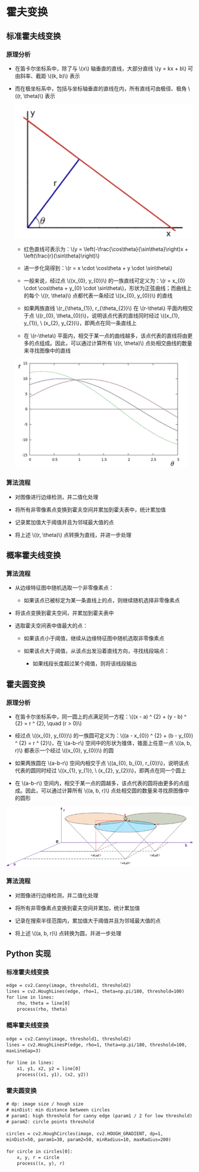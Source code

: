 <script type="text/javascript" src="http://cdn.mathjax.org/mathjax/latest/MathJax.js?config=default"></script>

# 霍夫变换

## 标准霍夫线变换

### 原理分析

- 在笛卡尔坐标系中，除了与 \\(x\\) 轴垂直的直线，大部分直线 \\(y = kx + b\\) 可由斜率、截距 \\((k, b)\\) 表示

- 而在极坐标系中，包括与坐标轴垂直的直线在内，所有直线可由极径、极角 \\((r, \theta)\\) 表示

	![img](images/hough_polar_coords.png)
	
	- 红色直线可表示为：\\(y = \left(-\frac{\cos\theta}{\sin\theta}\right)x + \left(\frac{r}{\sin\theta}\right)\\)
	
	- 进一步化简得到：\\(r = x \cdot \cos\theta + y \cdot \sin\theta\\)

	- 一般来说，经过点 \\((x\_{0}, y\_{0})\\) 的一族直线可定义为：\\(r = x\_{0} \cdot \cos\theta + y\_{0} \cdot \sin\theta\\)，形状为正弦曲线；而曲线上的每个 \\((r, \theta)\\) 点都代表一条经过 \\((x\_{0}, y\_{0})\\) 的直线

	- 如果两族直线 \\(r\_{\theta\_{1}}, r\_{\theta\_{2}}\\) 在 \\(r-\theta\\) 平面内相交于点 \\((r\_{0}, \theta\_{0})\\)，说明该点代表的直线同时经过 \\((x\_{1}, y\_{1}), \ (x\_{2}, y\_{2})\\)，即两点在同一条直线上

	- 在 \\(r-\theta\\) 平面内，相交于某一点的曲线越多，该点代表的直线将由更多的点组成。因此，可以通过计算所有 \\((r, \theta)\\) 点处相交曲线的数量来寻找图像中的直线
	
	![img](images/hough_line_intersect.png)

### 算法流程

- 对图像进行边缘检测，并二值化处理

- 将所有非零像素点变换到霍夫空间并累加到霍夫表中，统计累加值

- 记录累加值大于阈值并且为邻域最大值的点

- 将上述 \\((r, \theta)\\) 点转换为直线，并进一步处理

## 概率霍夫线变换

### 算法流程

- 从边缘特征图中随机选取一个非零像素点：

	- 如果该点已被标定为某一条直线上的点，则继续随机选择非零像素点

- 将该点变换到霍夫空间，并累加到霍夫表中

- 选取霍夫空间表中值最大的点：

	- 如果该点小于阈值，继续从边缘特征图中随机选取非零像素点

	- 如果该点大于阈值，从该点出发沿着直线方向，寻找线段端点：

		- 如果线段长度超过某个阈值，则将该线段输出

## 霍夫圆变换

### 原理分析

- 在笛卡尔坐标系中，同一圆上的点满足同一方程：\\((x - a) ^ {2} + (y - b) ^ {2} = r ^ {2}, \quad (r > 0)\\)

- 经过点 \\((x\_{0}, y\_{0})\\) 的一族圆可定义为：\\((a - x\_{0}) ^ {2} + (b - y\_{0}) ^ {2} = r ^ {2}\\)，在 \\(a-b-r\\) 空间中的形状为锥体，锥面上任意一点 \\((a, b, r)\\) 都表示一个经过 \\((x\_{0}, y\_{0})\\) 的圆

- 如果两族圆在 \\(a-b-r\\) 空间内相交于点 \\((a\_{0}, b\_{0}, r\_{0})\\)，说明该点代表的圆同时经过 \\((x\_{1}, y\_{1}), \ (x\_{2}, y\_{2})\\)，即两点在同一个圆上

- 在 \\(a-b-r\\) 空间内，相交于某一点的圆越多，该点代表的圆将由更多的点组成。因此，可以通过计算所有 \\((a, b, r)\\) 点处相交圆的数量来寻找原图像中的圆形

![img](images/hough_circle_intersect.png)

### 算法流程

- 对图像进行边缘检测，并二值化处理

- 将所有非零像素点变换到霍夫空间并累加，统计累加值

- 记录在搜索半径范围内，累加值大于阈值并且为邻域最大值的点

- 将上述 \\((a, b, r)\\) 点转换为圆，并进一步处理

## Python 实现

### 标准霍夫线变换

```
edge = cv2.Canny(image, threshold1, threshold2)
lines = cv2.HoughLines(edge, rho=1, theta=np.pi/180, threshold=100)
for line in lines:
	rho, theta = line[0]
	process(rho, theta)
```

### 概率霍夫线变换

```
edge = cv2.Canny(image, threshold1, threshold2)
lines = cv2.HoughLinesP(edge, rho=1, theta=np.pi/180, threshold=100, maxLineGap=3)

for line in lines:
	x1, y1, x2, y2 = line[0]
	process((x1, y1), (x2, y2))
```

### 霍夫圆变换

```
# dp: image size / hough size
# minDist: min distance between circles
# param1: high threshold for canny edge (param1 / 2 for low threshold)
# param2: circle points threshold

circles = cv2.HoughCircles(image, cv2.HOUGH_GRADIENT, dp=1, minDist=50, param1=30, param2=50, minRadius=10, maxRadius=200)

for circle in circles[0]:
	x, y, r = circle
	process((x, y), r)
```